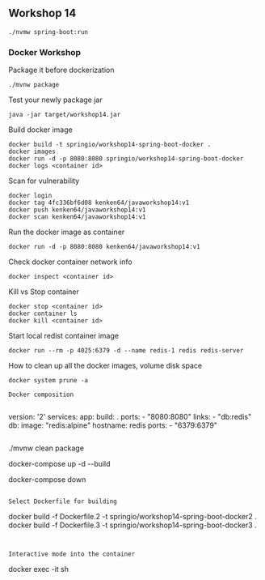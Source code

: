 ## Workshop 14

```
./nvmw spring-boot:run
```

### Docker Workshop 

Package it before dockerization

```
./mvnw package
```

Test your newly package jar

```
java -jar target/workshop14.jar
```

Build docker image

```
docker build -t springio/workshop14-spring-boot-docker .
docker images
docker run -d -p 8080:8080 springio/workshop14-spring-boot-docker
docker logs <container id>
```

Scan for vulnerability

```
docker login
docker tag 4fc336bf6d08 kenken64/javaworkshop14:v1
docker push kenken64/javaworkshop14:v1
docker scan kenken64/javaworkshop14:v1
```

Run the docker image as container

```
docker run -d -p 8080:8080 kenken64/javaworkshop14:v1
```

Check docker container network info

```
docker inspect <container id>
```

Kill vs Stop container

```
docker stop <container id>
docker container ls
docker kill <container id>
```

Start local redist container image

```
docker run --rm -p 4025:6379 -d --name redis-1 redis redis-server
```

How to clean up all the docker images, volume disk space 
```
docker system prune -a

Docker composition


```
version: '2'
services:
  app:
    build: .
    ports:
     - "8080:8080"
    links:
      - "db:redis"
  db:
    image: "redis:alpine"
    hostname: redis
    ports:
     - "6379:6379"
```

```
./mvnw clean package

docker-compose up -d --build

docker-compose down
```

Select Dockerfile for building

```
docker build -f Dockerfile.2 -t springio/workshop14-spring-boot-docker2 .
docker build -f Dockerfile.3 -t springio/workshop14-spring-boot-docker3 .

```


Interactive mode into the container
```
docker exec -it <redis-container-id> sh
```